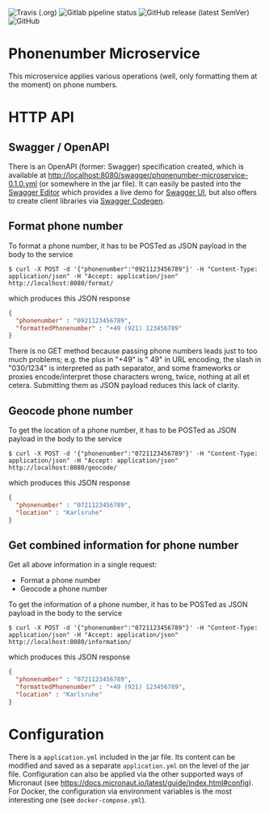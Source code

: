 <!--- some badges to display on the GitHub page -->
![Travis (.org)](https://img.shields.io/travis/debuglevel/phonenumber-microservice?label=Travis%20build)
![Gitlab pipeline status](https://img.shields.io/gitlab/pipeline/debuglevel/phonenumber-microservice?label=GitLab%20build)
![GitHub release (latest SemVer)](https://img.shields.io/github/v/release/debuglevel/phonenumber-microservice?sort=semver)
![GitHub](https://img.shields.io/github/license/debuglevel/phonenumber-microservice)

# Phonenumber Microservice
This microservice applies various operations (well, only formatting them at the moment) on phone numbers.

# HTTP API

## Swagger / OpenAPI
There is an OpenAPI (former: Swagger) specification created, which is available at <http://localhost:8080/swagger/phonenumber-microservice-0.1.0.yml> (or somewhere in the jar file). It can easily be pasted into the [Swagger Editor](https://editor.swagger.io) which provides a live demo for [Swagger UI](https://swagger.io/tools/swagger-ui/), but also offers to create client libraries via [Swagger Codegen](https://swagger.io/tools/swagger-codegen/).

## Format phone number
To format a phone number, it has to be POSTed as JSON payload in the body to the service
```shell script
$ curl -X POST -d '{"phonenumber":"0921123456789"}' -H "Content-Type: application/json" -H "Accept: application/json" http://localhost:8080/format/
```
which produces this JSON response
```json
{
  "phonenumber" : "0921123456789",
  "formattedPhonenumber" : "+49 (921) 123456789"
}
```

There is no GET method because passing phone numbers leads just to too much problems; e.g. the plus in "+49" is " 49" in URL encoding, the slash in "030/1234" is interpreted as path separator, and some frameworks or proxies encode/interpret those characters wrong, twice, nothing at all et cetera. Submitting them as JSON payload reduces this lack of clarity.      

## Geocode phone number
To get the location of a phone number, it has to be POSTed as JSON payload in the body to the service
```shell script
$ curl -X POST -d '{"phonenumber":"0721123456789"}' -H "Content-Type: application/json" -H "Accept: application/json" http://localhost:8080/geocode/
```
which produces this JSON response
```json
{
  "phonenumber" : "0721123456789",
  "location" : "Karlsruhe"
}
```

## Get combined information for phone number
Get all above information in a single request:
* Format a phone number
* Geocode a phone number

To get the information of a phone number, it has to be POSTed as JSON payload in the body to the service
```shell script
$ curl -X POST -d '{"phonenumber":"0721123456789"}' -H "Content-Type: application/json" -H "Accept: application/json" http://localhost:8080/information/
```
which produces this JSON response
```json
{
  "phonenumber" : "0721123456789",
  "formattedPhonenumber" : "+49 (921) 123456789",
  "location" : "Karlsruhe"
}
```

# Configuration
There is a `application.yml` included in the jar file. Its content can be modified and saved as a separate `application.yml` on the level of the jar file. Configuration can also be applied via the other supported ways of Micronaut (see <https://docs.micronaut.io/latest/guide/index.html#config>). For Docker, the configuration via environment variables is the most interesting one (see `docker-compose.yml`).
